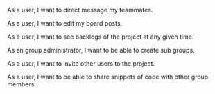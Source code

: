 As a user, I want to direct message my teammates.

As a user, I want to edit my board posts.

As a user, I want to see backlogs of the project at any given time.

As an group administrator, I want to be able to create sub groups.

As a user, I want to invite other users to the project.

As a user, I want to be able to share snippets of code with other group members.
